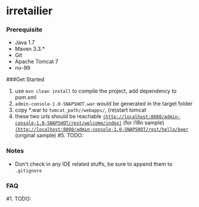 # irretailier

### Prerequisite

* Java 1.7
* Maven 3.3.*
* Git 
* Apache Tomcat 7
* no-99

###Get Started
1. use `mvn clean install` to compile the project, add dependency to pom.xml
2. `admin-console-1.0-SNAPSHOT.war` would be generated in the target folder
3. copy *.war to `tomcat_path//webapps/`, (re)start tomcat
4. these two urls should be reachable
	[`(http://localhost:8080/admin-console-1.0-SNAPSHOT/rest/welcome/index)`]( http://localhost:8080/admin-console-1.0-SNAPSHOT/rest/welcome/index) (for i18n sample)
	[`(http://localhost:8080/admin-console-1.0-SNAPSHOT/rest/hello/beer`]( http://localhost:8080/admin-console-1.0-SNAPSHOT/rest/hello/beer) (original sample)
#5. TODO:

### Notes
* Don't check in any IDE related stuffs, be sure to append them to `.gitignore` 

### FAQ
#1. TODO:
